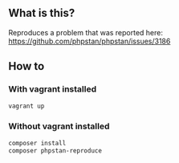 ## What is this?

Reproduces a problem that was reported here: https://github.com/phpstan/phpstan/issues/3186

## How to

### With vagrant installed

```bash
vagrant up
```

### Without vagrant installed

```bash
composer install
composer phpstan-reproduce
```
